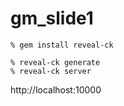 # gm_slide1

```
% gem install reveal-ck

% reveal-ck generate
% reveal-ck server
```

http://localhost:10000
